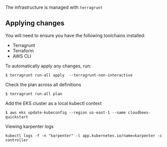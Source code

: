 The infrastructure is managed with `terragrunt`

## Applying changes

You will need to ensure you have the following toolchains installed:

* Terragrunt
* Terraform
* AWS CLI


To automatically apply any changes, run:

```
$ terragrunt run-all apply  --terragrunt-non-interactive
```


Check the plan across all definitions

```
$ terragrunt run-all plan
```


Add the EKS cluster as a local kubectl context

```
$ aws eks update-kubeconfig --region us-east-1 --name cloudbees-quickstart
```


Viewing karpenter logs

```
kubectl logs -f -n "karpenter" -l app.kubernetes.io/name=karpenter -c controller

```